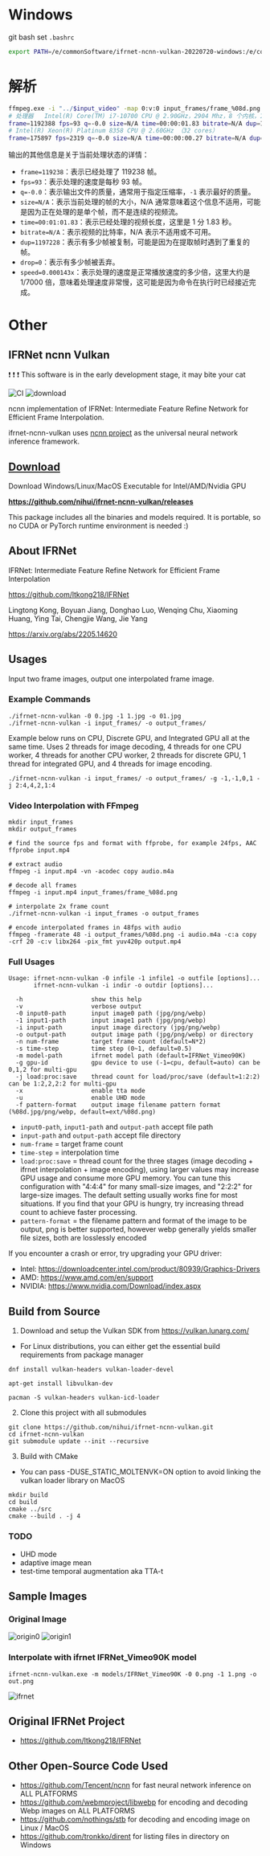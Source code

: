 

# Windows

git bash set `.bashrc`

```bash
export PATH=/e/commonSoftware/ifrnet-ncnn-vulkan-20220720-windows:/e/commonSoftware/ffmpeg-master-latest-win64-gpl/bin:$PATH
```

# 解析

```bash
ffmpeg.exe -i "../$input_video" -map 0:v:0 input_frames/frame_%08d.png
# 处理器	Intel(R) Core(TM) i7-10700 CPU @ 2.90GHz，2904 Mhz，8 个内核，16 个逻辑处理器
frame=1192388 fps=93 q=-0.0 size=N/A time=00:00:01.83 bitrate=N/A dup=1197228 drop=0 speed=0.000143x
# Intel(R) Xeon(R) Platinum 8358 CPU @ 2.60GHz （32 cores）
frame=175897 fps=2319 q=-0.0 size=N/A time=00:00:00.27 bitrate=N/A dup=175864 drop=0 speed=0.00357x
```

输出的其他信息是关于当前处理状态的详情：

- `frame=119238`：表示已经处理了 119238 帧。
- `fps=93`：表示处理的速度是每秒 93 帧。
- `q=-0.0`：表示输出文件的质量，通常用于指定压缩率，`-1` 表示最好的质量。
- `size=N/A`：表示当前处理的帧的大小，N/A 通常意味着这个信息不适用，可能是因为正在处理的是单个帧，而不是连续的视频流。
- `time=00:01:01.83`：表示已经处理的视频长度，这里是 1 分 1.83 秒。
- `bitrate=N/A`：表示视频的比特率，N/A 表示不适用或不可用。
- `dup=1197228`：表示有多少帧被复制，可能是因为在提取帧时遇到了重复的帧。
- `drop=0`：表示有多少帧被丢弃。
- `speed=0.000143x`：表示处理的速度是正常播放速度的多少倍，这里大约是 1/7000 倍，意味着处理速度非常慢，这可能是因为命令在执行时已经接近完成。


# Other

## IFRNet ncnn Vulkan

:exclamation: :exclamation: :exclamation: This software is in the early development stage, it may bite your cat

![CI](https://github.com/nihui/ifrnet-ncnn-vulkan/workflows/CI/badge.svg)
![download](https://img.shields.io/github/downloads/nihui/ifrnet-ncnn-vulkan/total.svg)

ncnn implementation of IFRNet: Intermediate Feature Refine Network for Efficient Frame Interpolation.

ifrnet-ncnn-vulkan uses [ncnn project](https://github.com/Tencent/ncnn) as the universal neural network inference framework.

## [Download](https://github.com/nihui/ifrnet-ncnn-vulkan/releases)

Download Windows/Linux/MacOS Executable for Intel/AMD/Nvidia GPU

**https://github.com/nihui/ifrnet-ncnn-vulkan/releases**

This package includes all the binaries and models required. It is portable, so no CUDA or PyTorch runtime environment is needed :)

## About IFRNet

IFRNet: Intermediate Feature Refine Network for Efficient Frame Interpolation

https://github.com/ltkong218/IFRNet

Lingtong Kong, Boyuan Jiang, Donghao Luo, Wenqing Chu, Xiaoming Huang, Ying Tai, Chengjie Wang, Jie Yang

https://arxiv.org/abs/2205.14620

## Usages

Input two frame images, output one interpolated frame image.

### Example Commands

```shell
./ifrnet-ncnn-vulkan -0 0.jpg -1 1.jpg -o 01.jpg
./ifrnet-ncnn-vulkan -i input_frames/ -o output_frames/
```

Example below runs on CPU, Discrete GPU, and Integrated GPU all at the same time. Uses 2 threads for image decoding, 4 threads for one CPU worker, 4 threads for another CPU worker, 2 threads for discrete GPU, 1 thread for integrated GPU, and 4 threads for image encoding.
```shell
./ifrnet-ncnn-vulkan -i input_frames/ -o output_frames/ -g -1,-1,0,1 -j 2:4,4,2,1:4
```

### Video Interpolation with FFmpeg

```shell
mkdir input_frames
mkdir output_frames

# find the source fps and format with ffprobe, for example 24fps, AAC
ffprobe input.mp4

# extract audio
ffmpeg -i input.mp4 -vn -acodec copy audio.m4a

# decode all frames
ffmpeg -i input.mp4 input_frames/frame_%08d.png

# interpolate 2x frame count
./ifrnet-ncnn-vulkan -i input_frames -o output_frames

# encode interpolated frames in 48fps with audio
ffmpeg -framerate 48 -i output_frames/%08d.png -i audio.m4a -c:a copy -crf 20 -c:v libx264 -pix_fmt yuv420p output.mp4
```

### Full Usages

```console
Usage: ifrnet-ncnn-vulkan -0 infile -1 infile1 -o outfile [options]...
       ifrnet-ncnn-vulkan -i indir -o outdir [options]...

  -h                   show this help
  -v                   verbose output
  -0 input0-path       input image0 path (jpg/png/webp)
  -1 input1-path       input image1 path (jpg/png/webp)
  -i input-path        input image directory (jpg/png/webp)
  -o output-path       output image path (jpg/png/webp) or directory
  -n num-frame         target frame count (default=N*2)
  -s time-step         time step (0~1, default=0.5)
  -m model-path        ifrnet model path (default=IFRNet_Vimeo90K)
  -g gpu-id            gpu device to use (-1=cpu, default=auto) can be 0,1,2 for multi-gpu
  -j load:proc:save    thread count for load/proc/save (default=1:2:2) can be 1:2,2,2:2 for multi-gpu
  -x                   enable tta mode
  -u                   enable UHD mode
  -f pattern-format    output image filename pattern format (%08d.jpg/png/webp, default=ext/%08d.png)
```

- `input0-path`, `input1-path` and `output-path` accept file path
- `input-path` and `output-path` accept file directory
- `num-frame` = target frame count
- `time-step` = interpolation time
- `load:proc:save` = thread count for the three stages (image decoding + ifrnet interpolation + image encoding), using larger values may increase GPU usage and consume more GPU memory. You can tune this configuration with "4:4:4" for many small-size images, and "2:2:2" for large-size images. The default setting usually works fine for most situations. If you find that your GPU is hungry, try increasing thread count to achieve faster processing.
- `pattern-format` = the filename pattern and format of the image to be output, png is better supported, however webp generally yields smaller file sizes, both are losslessly encoded

If you encounter a crash or error, try upgrading your GPU driver:

- Intel: https://downloadcenter.intel.com/product/80939/Graphics-Drivers
- AMD: https://www.amd.com/en/support
- NVIDIA: https://www.nvidia.com/Download/index.aspx

## Build from Source

1. Download and setup the Vulkan SDK from https://vulkan.lunarg.com/
  - For Linux distributions, you can either get the essential build requirements from package manager
```shell
dnf install vulkan-headers vulkan-loader-devel
```
```shell
apt-get install libvulkan-dev
```
```shell
pacman -S vulkan-headers vulkan-icd-loader
```

2. Clone this project with all submodules

```shell
git clone https://github.com/nihui/ifrnet-ncnn-vulkan.git
cd ifrnet-ncnn-vulkan
git submodule update --init --recursive
```

3. Build with CMake
  - You can pass -DUSE_STATIC_MOLTENVK=ON option to avoid linking the vulkan loader library on MacOS

```shell
mkdir build
cd build
cmake ../src
cmake --build . -j 4
```

### TODO

* UHD mode
* adaptive image mean
* test-time temporal augmentation aka TTA-t

## Sample Images

### Original Image

![origin0](images/0.png)
![origin1](images/1.png)

### Interpolate with ifrnet IFRNet_Vimeo90K model

```shell
ifrnet-ncnn-vulkan.exe -m models/IFRNet_Vimeo90K -0 0.png -1 1.png -o out.png
```

![ifrnet](images/out.png)

## Original IFRNet Project

- https://github.com/ltkong218/IFRNet

## Other Open-Source Code Used

- https://github.com/Tencent/ncnn for fast neural network inference on ALL PLATFORMS
- https://github.com/webmproject/libwebp for encoding and decoding Webp images on ALL PLATFORMS
- https://github.com/nothings/stb for decoding and encoding image on Linux / MacOS
- https://github.com/tronkko/dirent for listing files in directory on Windows
